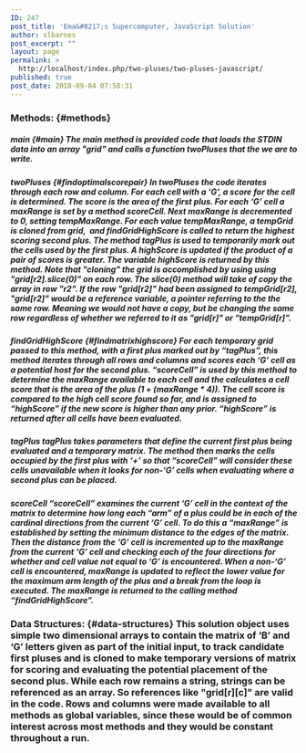 ```yaml
---
ID: 247
post_title: 'Ema&#8217;s Supercomputer, JavaScript Solution'
author: slbarnes
post_excerpt: ""
layout: page
permalink: >
  http://localhost/index.php/two-pluses/two-pluses-javascript/
published: true
post_date: 2018-09-04 07:58:31
---
```

### Methods: {#methods}

##### main {#main} The main method is provided code that loads the STDIN data into an array "grid" and calls a function twoPluses that the we are to write. 

##### twoPluses {#findoptimalscorepair} In twoPluses the code iterates through each row and column. For each cell with a ‘G’, a score for the cell is determined. The score is the area of the first plus. For each ‘G’ cell a maxRange is set by a method scoreCell. Next maxRange is decremented to 0, setting tempMaxRange. For each value tempMaxRange, a tempGrid is cloned from grid,  and findGridHighScore is called to return the highest scoring second plus. The method tagPlus is used to temporarily mark out the cells used by the first plus. A highScore is updated if the product of a pair of scores is greater. The variable highScore is returned by this method. Note that "cloning" the grid is accomplished by using using "grid[r2].slice(0)" on each row. The slice(0) method will take of copy the array in row "r2". If the row "grid[r2]" had been assigned to tempGrid[r2], "grid[r2]" would be a reference variable, a pointer referring to the the same row. Meaning we would not have a copy, but be changing the same row regardless of whether we referred to it as "grid[r]" or "tempGrid[r]". 

##### findGridHighScore {#findmatrixhighscore} For each temporary grid passed to this method, with a first plus marked out by “tagPlus”, this method iterates through all rows and columns and scores each ‘G’ cell as a potential host for the second plus. “scoreCell” is used by this method to determine the maxRange available to each cell and the calculates a cell score that is the area of the plus (1 + (maxRange * 4)). The cell score is compared to the high cell score found so far, and is assigned to “highScore” if the new score is higher than any prior. “highScore” is returned after all cells have been evaluated. 

##### tagPlus tagPlus takes parameters that define the current first plus being evaluated and a temporary matrix. The method then marks the cells occupied by the first plus with ‘+’ so that “scoreCell” will consider these cells unavailable when it looks for non-‘G’ cells when evaluating where a second plus can be placed. 

##### scoreCell “scoreCell” examines the current ‘G’ cell in the context of the matrix to determine how long each “arm” of a plus could be in each of the cardinal directions from the current ‘G’ cell. To do this a “maxRange” is established by setting the minimum distance to the edges of the matrix. Then the distance from the ‘G’ cell is incremented up to the maxRange from the current ‘G’ cell and checking each of the four directions for whether and cell value not equal to ‘G’ is encountered. When a non-‘G’ cell is encountered, maxRange is updated to reflect the lower value for the maximum arm length of the plus and a break from the loop is executed. The maxRange is returned to the calling method “findGridHighScore”. 

### Data Structures: {#data-structures} This solution object uses simple two dimensional arrays to contain the matrix of ‘B’ and ‘G’ letters given as part of the initial input, to track candidate first pluses and is cloned to make temporary versions of matrix for scoring and evaluating the potential placement of the second plus. While each row remains a string, strings can be referenced as an array. So references like "grid[r][c]" are valid in the code. Rows and columns were made available to all methods as global variables, since these would be of common interest across most methods and they would be constant throughout a run.